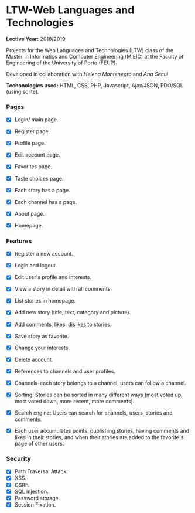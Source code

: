 # LTW-Web Languages and Technologies
**Lective Year:** 2018/2019

Projects for the Web Languages and Technologies (LTW) class of the Master in Informatics and Computer Engineering (MIEIC) at the Faculty of Engineering of the University of Porto (FEUP).

Developed in collaboration with *Helena Montenegro* and *Ana Secui*

**Techonologies used:** HTML, CSS, PHP, Javascript, Ajax/JSON, PDO/SQL (using sqlite).

### Pages 

- [x] Login/ main page.
- [x] Register page.
- [x] Profile page.
- [x] Edit account page.
- [x] Favorites page.
- [x] Taste choices page.
- [x] Each story has a page.
- [x] Each channel has a page.
- [x] About page.
- [x] Homepage.


### Features

- [x] Register a new account.
- [x] Login and logout.
- [x] Edit user's profile and interests.
- [x] View a story in detail with all comments.
- [x] List stories in homepage.
- [x] Add new story (title, text, category and picture).
- [x] Add comments, likes, dislikes to stories.
- [x] Save story as favorite.
- [x] Change your interests.
- [x] Delete account.
- [x] References to channels and user profiles.
- [x] Channels-each story belongs to a channel, users can follow a channel.
- [x] Sorting: Stories can be sorted in many different ways (most voted up, most voted down, more recent, more comments).
- [x] Search engine: Users can search for channels, users, stories and comments.
- [x] Each user accumulates points: publishing stories, having comments and likes in their stories, and when their stories are added to the favorite´s page of other users.


### Security 

- [x] Path Traversal Attack.
- [x] XSS.
- [x] CSRF.
- [x] SQL injection.
- [x] Password storage.
- [x] Session Fixation.
